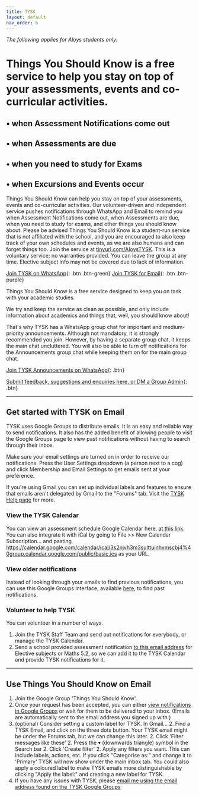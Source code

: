```yaml
---
title: TYSK
layout: default
nav_order: 6
---
```


*The following applies for Aloys students only.*

# Things You Should Know is a free service to help you stay on top of your assessments, events and co-curricular activities.

## • when Assessment Notifications come out
## • when Assessments are due
## • when you need to study for Exams
## • when Excursions and Events occur

Things You Should Know can help you stay on top of your assessments, events and co-curricular activities. Our volunteer-driven and independent service pushes notifications through WhatsApp and Email to remind you when Assessment Notifications come out, when Assessments are due, when you need to study for exams, and other things you should know about. Please be advised Things You Should Know is a student-run service that is not affiliated with the school, and you are encouraged to also keep track of your own schedules and events, as we are also humans and can forget things too. Join the service at [tinyurl.com/AloysTYSK](https://tinyurl.com/AloysTYSK). This is a voluntary service; no warranties provided. You can leave the group at any time. Elective subject info may not be covered due to lack of information.

[Join TYSK on WhatsApp](https://tinyurl.com/AloysTYSK){: .btn .btn-green}
[Join TYSK for Email](https://groups.google.com/forum/#!forum/tysk-aloys){: .btn .btn-purple}

Things You Should Know is a free service designed to keep you on task with your academic studies.

We try and keep the service as clean as possible, and only include information about academics and things that, well, you should know about!

That's why TYSK has a WhatsApp group chat for important and medium-priority announcements. Although not mandatory, it is strongly recommended you join. However, by having a separate group chat, it keeps the main chat uncluttered. You will also be able to turn off notifications for the Announcements group chat while keeping them on for the main group chat.

[Join TYSK Announcements on WhatsApp](https://tinyurl.com/TYSKAnnounce){: .btn}

[Submit feedback, suggestions and enquiries here, or DM a Group Admin](https://forms.gle/jCQ5mJWzG7EB6CDZ7){: .btn}

***

## Get started with TYSK on Email

TYSK uses Google Groups to distribute emails. It is an easy and reliable way to send notifications. It also has the added benefit of allowing people to visit the Google Groups page to view past notifications without having to search through their inbox.

Make sure your email settings are turned on in order to receive our notifications. Press the User Settings dropdown (a person next to a cog) and click Membership and Email Settings to get emails sent at your preference.

If you're using Gmail you can set up individual labels and features to ensure that emails aren't delegated by Gmail to the "Forums" tab. Visit the [TYSK Help page](https://adrian-study-club.netlify.com/tysk.html#use-things-you-should-know-on-email) for more.

### View the TYSK Calendar

You can view an assessment schedule Google Calendar here, [at this link](https://calendar.google.com/calendar/embed?src=3s2njvh3m3sulttuinhvmscbj4%40group.calendar.google.com&ctz=Australia%2FSydney). You can also integrate it with iCal by going to File >> New Calendar Subscription... and pasting https://calendar.google.com/calendar/ical/3s2njvh3m3sulttuinhvmscbj4%40group.calendar.google.com/public/basic.ics as your URL.

### View older notifications

Instead of looking through your emails to find previous notifications, you can use this Google Groups interface, available [here](https://groups.google.com/forum/#!forum/tysk-aloys), to find past notifications.

### Volunteer to help TYSK

You can volunteer in a number of ways.

1. Join the TYSK Staff Team and send out notifications for everybody, or manage the TYSK Calendar.
2. Send a school provided assessment notification [to this email address](https://adrian-study-club.netlify.com/tysk.html#use-things-you-should-know-on-email) for Elective subjects or Maths 5.2, so we can add it to the TYSK Calendar and provide TYSK notifications for it.

***

## Use Things You Should Know on Email

1. Join the Google Group 'Things You Should Know'.
1. Once your request has been accepted, you can either [view notifications in Google Groups](https://groups.google.com/forum/#!forum/tysk-aloys) or wait for them to be delivered to your inbox. (Emails are automatically sent to the email address you signed up with.)
1. (optional) Consider setting a custom label for TYSK. In Gmail... 
    2. Find a TYSK Email, and click on the three dots button. Your TYSK email might be under the Forums tab, but we can change this later.
    2. Click 'Filter messages like these'
    2. Press the ▾ (downwards triangle) symbol in the Search bar
    2. Click 'Create filter'
    2. Apply any filters you want. This can include labels, actions, etc. If you click "Categorise as:" and change it to 'Primary' TYSK will now show under the main inbox tab. You could also apply a coloured label to make TYSK emails more distinguishable by clicking "Apply the label:" and creating a new label for TYSK.
1. If you have any issues with TYSK, please [email me using the email address found on the TYSK Google Groups](https://groups.google.com/forum/#!forum/tysk-aloys)

